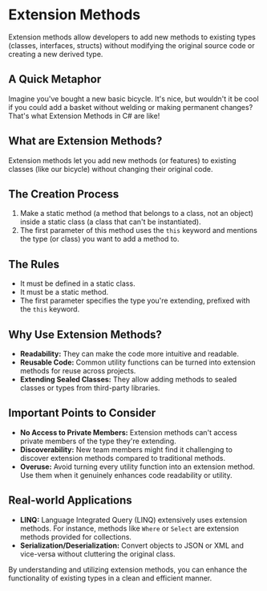 # Extension Methods

Extension methods allow developers to add new methods to existing types (classes, interfaces, structs) without modifying the original source code or creating a new derived type.

## A Quick Metaphor

Imagine you've bought a new basic bicycle. It's nice, but wouldn't it be cool if you could add a basket without welding or making permanent changes? That's what Extension Methods in C# are like!

## What are Extension Methods?

Extension methods let you add new methods (or features) to existing classes (like our bicycle) without changing their original code.

## The Creation Process

1. Make a static method (a method that belongs to a class, not an object) inside a static class (a class that can't be instantiated).
2. The first parameter of this method uses the `this` keyword and mentions the type (or class) you want to add a method to.

## The Rules

- It must be defined in a static class.
- It must be a static method.
- The first parameter specifies the type you're extending, prefixed with the `this` keyword.

## Why Use Extension Methods?

- **Readability:** They can make the code more intuitive and readable.
- **Reusable Code:** Common utility functions can be turned into extension methods for reuse across projects.
- **Extending Sealed Classes:** They allow adding methods to sealed classes or types from third-party libraries.

## Important Points to Consider

- **No Access to Private Members:** Extension methods can't access private members of the type they're extending.
- **Discoverability:** New team members might find it challenging to discover extension methods compared to traditional methods.
- **Overuse:** Avoid turning every utility function into an extension method. Use them when it genuinely enhances code readability or utility.

## Real-world Applications

- **LINQ:** Language Integrated Query (LINQ) extensively uses extension methods. For instance, methods like `Where` or `Select` are extension methods provided for collections.
- **Serialization/Deserialization:** Convert objects to JSON or XML and vice-versa without cluttering the original class.

By understanding and utilizing extension methods, you can enhance the functionality of existing types in a clean and efficient manner.
